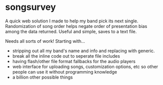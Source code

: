 # songsurvey
A quick web solution I made to help my band pick its next single. Randomization of song order helps negate order of presentation bias among the data returned. Useful and simple, saves to a text file.

Needs all sorts of work!  Starting with... 

- stripping out all my band's name and info and replacing with generic.  
- break all the inline code out to seperate file includes
- having flash/other file format fallbacks for the audio players
- web interface for uploading songs, customization options, etc so other people can use it without programming knowledge
- a billion other possible things